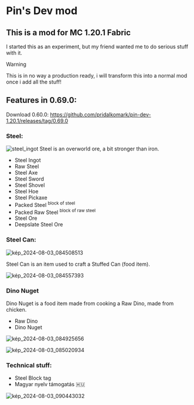 # Pin's Dev mod
## This is a mod for MC 1.20.1 Fabric
I started this as an experiment, but my friend wanted me to do serious stuff with it.

> [!WARNING]
> This is in no way a production ready, i will transform this into a normal mod once i add all the stuff!

## Features in 0.69.0:
Download 0.60.0: https://github.com/pridalkomark/pin-dev-1.20.1/releases/tag/0.69.0
### Steel:
![steel_ingot](https://github.com/user-attachments/assets/4467a171-86f3-46c0-9050-6f581589474a)
Steel is an overworld ore, a bit stronger than iron.
* Steel Ingot
* Raw Steel
* Steel Axe
* Steel Sword
* Steel Shovel
* Steel Hoe
* Steel Pickaxe
* Packed Steel <sup>block of steel</sup>
* Packed Raw Steel <sup>block of raw steel</sup>
* Steel Ore
* Deepslate Steel Ore
### Steel Can:
![kép_2024-08-03_084508513](https://github.com/user-attachments/assets/d348b860-7ec2-4eba-ac6b-23a7ef96ee76)    

Steel Can is an item used to craft a Stuffed Can (food item).    

![kép_2024-08-03_084557393](https://github.com/user-attachments/assets/42c2604e-6dd2-4695-8ed7-527a4ed581d6)     

### Dino Nuget
Dino Nuget is a food item made from cooking a Raw Dino, made from chicken.
* Raw Dino
* Dino Nuget

![kép_2024-08-03_084925656](https://github.com/user-attachments/assets/be16b214-b462-4ca8-8c25-c7372f889804)

![kép_2024-08-03_085020934](https://github.com/user-attachments/assets/2c6d2331-d248-4d20-bb8c-09af9ffe5f4c)    

### Technical stuff:
* Steel Block tag
* Magyar nyelv támogatás 🇭🇺

![kép_2024-08-03_090443032](https://github.com/user-attachments/assets/5e4322db-ff62-4f8a-b908-5bbdf92648e6)
